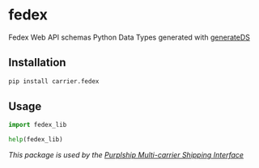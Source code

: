# fedex

Fedex Web API schemas Python Data Types generated with [generateDS](http://www.davekuhlman.org/generateDS.html)

## Installation

```bash
pip install carrier.fedex
```

## Usage

```python
import fedex_lib

help(fedex_lib)
```

*This package is used by the [Purplship Multi-carrier Shipping Interface](https://github.com/PurplShip/purplship)*
